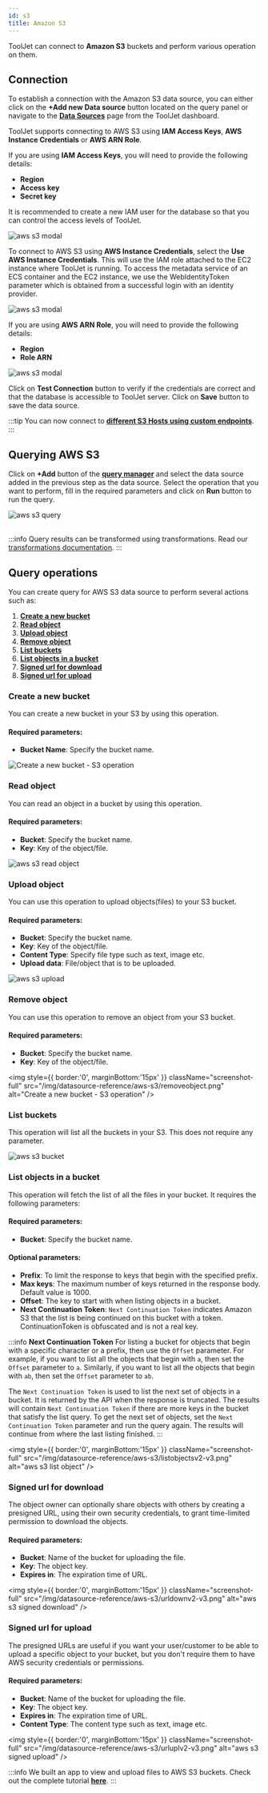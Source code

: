 ```yaml
---
id: s3
title: Amazon S3
---
```

<div style={{paddingBottom:'24px'}}>

ToolJet can connect to **Amazon S3** buckets and perform various operation on them.

</div>

<div style={{paddingTop:'24px', paddingBottom:'24px'}}>

## Connection

To establish a connection with the Amazon S3 data source, you can either click on the **+Add new Data source** button located on the query panel or navigate to the **[Data Sources](/docs/data-sources/overview/)** page from the ToolJet dashboard.

ToolJet supports connecting to AWS S3 using **IAM Access Keys**, **AWS Instance Credentials** or **AWS ARN Role**. 

If you are using **IAM Access Keys**, you will need to provide the following details:

- **Region**
- **Access key**
- **Secret key**

It is recommended to create a new IAM user for the database so that you can control the access levels of ToolJet.

<div style={{textAlign: 'center'}}>
    <img style={{ border:'0', marginBottom:'15px' }}  className="screenshot-full" src="/img/datasource-reference/aws-s3/iamnew.png" alt="aws s3 modal" />
</div>

To connect to AWS S3 using **AWS Instance Credentials**, select the **Use AWS Instance Credentials**. This will use the IAM role attached to the EC2 instance where ToolJet is running.
To access the metadata service of an ECS container and the EC2 instance, we use the WebIdentityToken parameter which is obtained from a successful login with an identity provider.

<div style={{textAlign: 'center'}}>
    <img style={{ border:'0', marginBottom:'15px', width:'100%' }} className="screenshot-full" src="/img/datasource-reference/aws-s3/instanew.png" alt="aws s3 modal" />
</div>

If you are using **AWS ARN Role**, you will need to provide the following details:

- **Region**
- **Role ARN**

<div style={{textAlign: 'center'}}>
    <img style={{ border:'0', marginBottom:'15px', width:'100%' }} className="screenshot-full" src="/img/datasource-reference/aws-s3/arnnew.png" alt="aws s3 modal" />
</div>

Click on **Test Connection** button to verify if the credentials are correct and that the database is accessible to ToolJet server. Click on **Save** button to save the data source.

:::tip
You can now connect to **[different S3 Hosts using custom endpoints](/docs/how-to/s3-custom-endpoints)**.
:::

</div>

<div style={{paddingTop:'24px', paddingBottom:'24px'}}>

## Querying AWS S3

Click on **+Add** button of the **[query manager](/docs/app-builder/query-panel/#add)** and select the data source added in the previous step as the data source. Select the operation that you want to perform, fill in the required parameters and click on **Run** button to run the query.

<div style={{textAlign: 'center'}}>

<img className="screenshot-full" src="/img/datasource-reference/aws-s3/operations3.png" alt="aws s3 query" />

</div>

<br/>

:::info
Query results can be transformed using transformations. Read our [transformations documentation](/docs/tutorial/transformations).
:::

</div>

<div style={{paddingTop:'24px', paddingBottom:'24px'}}>

## Query operations

You can create query for AWS S3 data source to perform several actions such as:
  1. **[Create a new bucket](#create-a-new-bucket)**
  2. **[Read object](#read-object)**
  3. **[Upload object](#upload-object)**
  4. **[Remove object](#remove-object)**
  5. **[List buckets](#list-buckets)**
  6. **[List objects in a bucket](#list-objects-in-a-bucket)**
  7. **[Signed url for download](#signed-url-for-download)**  
  8. **[Signed url for upload](#signed-url-for-upload)** 

</div>

<div style={{paddingTop:'24px', paddingBottom:'24px'}}>

### Create a new bucket

You can create a new bucket in your S3 by using this operation. 

#### Required parameters:

- **Bucket Name**: Specify the bucket name.

<div style={{textAlign: 'center'}}>

  <img className="screenshot-full" src="/img/datasource-reference/aws-s3/createbucket.png" alt="Create a new bucket - S3 operation" />

</div>

</div>

<div style={{paddingTop:'24px', paddingBottom:'24px'}}>

### Read object

You can read an object in a bucket by using this operation. 

#### Required parameters:

- **Bucket**: Specify the bucket name.
- **Key**: Key of the object/file.


<div style={{textAlign: 'center'}}>
    <img style={{ border:'0', marginBottom:'15px' }} className="screenshot-full" src="/img/datasource-reference/aws-s3/readv2-v3.png" alt="aws s3 read object" />
</div>

</div>

<div style={{paddingTop:'24px', paddingBottom:'24px'}}>

### Upload object

You can use this operation to upload objects(files) to your S3 bucket. 

#### Required parameters:

- **Bucket**: Specify the bucket name.
- **Key**: Key of the object/file.
- **Content Type**: Specify file type such as text, image etc. 
- **Upload data**: File/object that is to be uploaded. 


<div style={{textAlign: 'center'}}>
  <img style={{ border:'0', marginBottom:'15px' }} className="screenshot-full" src="/img/datasource-reference/aws-s3/uplobjv2-v3.png"  alt="aws s3 upload"/>
</div>

</div>

<div style={{paddingTop:'24px', paddingBottom:'24px'}}>

### Remove object

You can use this operation to remove an object from your S3 bucket. 

#### Required parameters:

- **Bucket**: Specify the bucket name.
- **Key**: Key of the object/file.

<div style={{textAlign: 'center'}}>

  <img style={{ border:'0', marginBottom:'15px' }} className="screenshot-full" src="/img/datasource-reference/aws-s3/removeobject.png" alt="Create a new bucket - S3 operation" />

</div>

</div>

<div style={{paddingTop:'24px', paddingBottom:'24px'}}>

### List buckets

This operation will list all the buckets in your S3. This does not require any parameter.


<div style={{textAlign: 'center'}}>
  <img style={{ border:'0', marginBottom:'15px' }} className="screenshot-full" src="/img/datasource-reference/aws-s3/listbucketsv2-v3.png" alt="aws s3 bucket" />
</div>

</div>

<div style={{paddingTop:'24px', paddingBottom:'24px'}}>

### List objects in a bucket

This operation will fetch the list of all the files in your bucket. It requires the following parameters:

#### Required parameters:

- **Bucket**: Specify the bucket name.

#### Optional parameters:

- **Prefix**: To limit the response to keys that begin with the specified prefix.
- **Max keys**: The maximum number of keys returned in the response body. Default value is 1000.
- **Offset**: The key to start with when listing objects in a bucket.
- **Next Continuation Token**: `Next Continuation Token` indicates Amazon S3 that the list is being continued on this bucket with a token. ContinuationToken is obfuscated and is not a real key.


:::info
**Next Continuation Token**
For listing a bucket for objects that begin with a specific character or a prefix, then use the `Offset` parameter. For example, if you want to list all the objects that begin with `a`, then set the `Offset` parameter to `a`. Similarly, if you want to list all the objects that begin with `ab`, then set the `Offset` parameter to `ab`.

The `Next Continuation Token` is used to list the next set of objects in a bucket. It is returned by the API when the response is truncated. The results will contain `Next Continuation Token` if there are more keys in the bucket that satisfy the list query. To get the next set of objects, set the `Next Continuation Token` parameter and run the query again.
The results will continue from where the last listing finished.
:::


<div style={{textAlign: 'center'}}>

<img style={{ border:'0', marginBottom:'15px' }} className="screenshot-full" src="/img/datasource-reference/aws-s3/listobjectsv2-v3.png" alt="aws s3 list object" />

</div>

</div>

<div style={{paddingTop:'24px', paddingBottom:'24px'}}>

### Signed url for download

The object owner can optionally share objects with others by creating a presigned URL, using their own security credentials, to grant time-limited permission to download the objects. 

#### Required parameters:

- **Bucket**: Name of the bucket for uploading the file.
- **Key**: The object key.
- **Expires in**: The expiration time of URL.


<div style={{textAlign: 'center'}}>

<img style={{ border:'0', marginBottom:'15px' }} className="screenshot-full" src="/img/datasource-reference/aws-s3/urldownv2-v3.png" alt="aws s3 signed download" />

</div>

</div>

<div style={{paddingTop:'24px', paddingBottom:'24px'}}>


### Signed url for upload

The presigned URLs are useful if you want your user/customer to be able to upload a specific object to your bucket, but you don't require them to have AWS security credentials or permissions. 

#### Required parameters:

- **Bucket**: Name of the bucket for uploading the file.
- **Key**: The object key.
- **Expires in**: The expiration time of URL.
- **Content Type**: The content type such as text, image etc.


<div style={{textAlign: 'center'}}>

<img style={{ border:'0', marginBottom:'15px' }} className="screenshot-full" src="/img/datasource-reference/aws-s3/urluplv2-v3.png" alt="aws s3 signed upload" />

</div>



:::info
We built an app to view and upload files to AWS S3 buckets. Check out the complete tutorial **[here](https://blog.tooljet.com/build-an-aws-s3-broswer-with-tooljet/)**.
:::

</div>